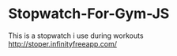 # Stopwatch-For-Gym-JS
This is a stopwatch i use during workouts <br>
http://stoper.infinityfreeapp.com/
